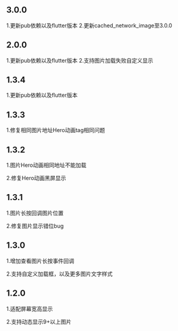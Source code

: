 ## 3.0.0

1.更新pub依赖以及flutter版本
2.更新cached_network_image至3.0.0

## 2.0.0

1.更新pub依赖以及flutter版本
2.支持图片加载失败自定义显示

## 1.3.4

1.更新pub依赖以及flutter版本

## 1.3.3

1.修复相同图片地址Hero动画tag相同问题


## 1.3.2

1.图片Hero动画相同地址不能加载

2.修复Hero动画黑屏显示

## 1.3.1

1.图片长按回调图片位置

2.修复图片显示错位bug

## 1.3.0

1.增加查看图片长按事件回调

2.支持自定义加载框，以及更多图片文字样式


## 1.2.0

1.适配屏幕宽高显示

2.支持动态显示9+以上图片